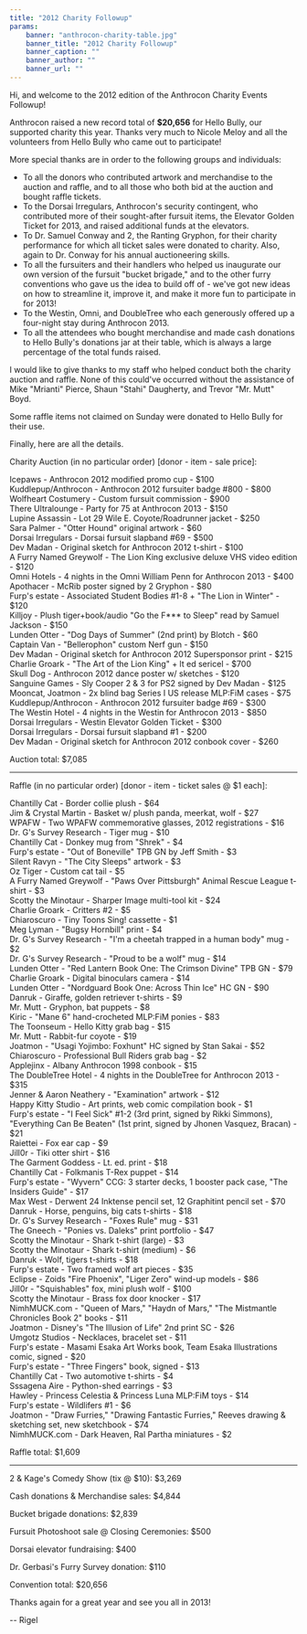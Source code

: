 ```yaml
---
title: "2012 Charity Followup"
params:
    banner: "anthrocon-charity-table.jpg"
    banner_title: "2012 Charity Followup"
    banner_caption: ""
    banner_author: ""
    banner_url: ""
---
```


Hi, and welcome to the 2012 edition of the Anthrocon Charity Events Followup!

Anthrocon raised a new record total of **$20,656** for Hello Bully, our supported charity this year. Thanks very much to Nicole Meloy and all the volunteers from Hello Bully who came out to participate!

More special thanks are in order to the following groups and individuals:

- To all the donors who contributed artwork and merchandise to the auction and raffle, and to all those who both bid at the auction and bought raffle tickets.
- To the Dorsai Irregulars, Anthrocon's security contingent, who contributed more of their sought-after fursuit items, the Elevator Golden Ticket for 2013, and raised additional funds at the elevators.
- To Dr. Samuel Conway and 2, the Ranting Gryphon, for their charity performance for which all ticket sales were donated to charity. Also, again to Dr. Conway for his annual auctioneering skills.
- To all the fursuiters and their handlers who helped us inaugurate our own version of the fursuit "bucket brigade," and to the other furry conventions who gave us the idea to build off of - we've got new ideas on how to streamline it, improve it, and make it more fun to participate in for 2013!
- To the Westin, Omni, and DoubleTree who each generously offered up a four-night stay during Anthrocon 2013.
- To all the attendees who bought merchandise and made cash donations to Hello Bully's donations jar at their table, which is always a large percentage of the total funds raised.

I would like to give thanks to my staff who helped conduct both the charity auction and raffle. None of this could've occurred without the assistance of Mike "Mrianti" Pierce, Shaun "Stahi" Daugherty, and Trevor "Mr. Mutt" Boyd.

Some raffle items not claimed on Sunday were donated to Hello Bully for their use.

Finally, here are all the details.

Charity Auction (in no particular order) [donor - item - sale price]:

Icepaws - Anthrocon 2012 modified promo cup - $100<br>
Kuddlepup/Anthrocon - Anthrocon 2012 fursuiter badge #800 - $800<br>
Wolfheart Costumery - Custom fursuit commission - $900<br>
There Ultralounge - Party for 75 at Anthrocon 2013 - $150<br>
Lupine Assassin - Lot 29 Wile E. Coyote/Roadrunner jacket - $250<br>
Sara Palmer - "Otter Hound" original artwork - $60<br>
Dorsai Irregulars - Dorsai fursuit slapband #69 - $500<br>
Dev Madan - Original sketch for Anthrocon 2012 t-shirt - $100<br>
A Furry Named Greywolf - The Lion King exclusive deluxe VHS video edition - $120<br>
Omni Hotels - 4 nights in the Omni William Penn for Anthrocon 2013 - $400<br>
Apothacer - McRib poster signed by 2 Gryphon - $80<br>
Furp's estate - Associated Student Bodies #1-8 + "The Lion in Winter" - $120<br>
Killjoy - Plush tiger+book/audio "Go the F\*\*\* to Sleep" read by Samuel Jackson - $150<br>
Lunden Otter - "Dog Days of Summer" (2nd print) by Blotch - $60<br>
Captain Van - "Bellerophon" custom Nerf gun - $150<br>
Dev Madan - Original sketch for Anthrocon 2012 Supersponsor print - $215<br>
Charlie Groark - "The Art of the Lion King" + lt ed sericel - $700<br>
Skull Dog - Anthrocon 2012 dance poster w/ sketches - $120<br>
Sanguine Games - Sly Cooper 2 & 3 for PS2 signed by Dev Madan - $125<br>
Mooncat, Joatmon - 2x blind bag Series I US release MLP:FiM cases - $75<br>
Kuddlepup/Anthrocon - Anthrocon 2012 fursuiter badge #69 - $300<br>
The Westin Hotel - 4 nights in the Westin for Anthrocon 2013 - $850<br>
Dorsai Irregulars - Westin Elevator Golden Ticket - $300<br>
Dorsai Irregulars - Dorsai fursuit slapband #1 - $200<br>
Dev Madan - Original sketch for Anthrocon 2012 conbook cover - $260

Auction total: $7,085

***

Raffle (in no particular order) [donor - item - ticket sales @ $1 each]:

Chantilly Cat - Border collie plush - $64<br>
Jim & Crystal Martin - Basket w/ plush panda, meerkat, wolf - $27<br>
WPAFW - Two WPAFW commemorative glasses, 2012 registrations - $16<br>
Dr. G's Survey Research - Tiger mug - $10<br>
Chantilly Cat - Donkey mug from "Shrek" - $4<br>
Furp's estate - "Out of Boneville" TPB GN by Jeff Smith - $3<br>
Silent Ravyn - "The City Sleeps" artwork - $3<br>
Oz Tiger - Custom cat tail - $5<br>
A Furry Named Greywolf - "Paws Over Pittsburgh" Animal Rescue League t-shirt - $3<br>
Scotty the Minotaur - Sharper Image multi-tool kit - $24<br>
Charlie Groark - Critters #2 - $5<br>
Chiaroscuro - Tiny Toons Sing! cassette - $1<br>
Meg Lyman - "Bugsy Hornbill" print - $4<br>
Dr. G's Survey Research - "I'm a cheetah trapped in a human body" mug - $2<br>
Dr. G's Survey Research - "Proud to be a wolf" mug - $14<br>
Lunden Otter - "Red Lantern Book One: The Crimson Divine" TPB GN - $79<br>
Charlie Groark - Digital binoculars camera - $14<br>
Lunden Otter - "Nordguard Book One: Across Thin Ice" HC GN - $90<br>
Danruk - Giraffe, golden retriever t-shirts - $9<br>
Mr. Mutt - Gryphon, bat puppets - $8<br>
Kiric - "Mane 6" hand-crocheted MLP:FiM ponies - $83<br>
The Toonseum - Hello Kitty grab bag - $15<br>
Mr. Mutt - Rabbit-fur coyote - $19<br>
Joatmon - "Usagi Yojimbo: Foxhunt" HC signed by Stan Sakai - $52<br>
Chiaroscuro - Professional Bull Riders grab bag - $2<br>
Applejinx - Albany Anthrocon 1998 conbook - $15<br>
The DoubleTree Hotel - 4 nights in the DoubleTree for Anthrocon 2013 - $315<br>
Jenner & Aaron Neathery - "Examination" artwork - $12<br>
Happy Kitty Studio - Art prints, web comic compilation book - $1<br>
Furp's estate - "I Feel Sick" #1-2 (3rd print, signed by Rikki Simmons), "Everything Can Be Beaten" (1st print, signed by Jhonen Vasquez, Bracan) - $21<br>
Raiettei - Fox ear cap - $9<br>
Jill0r - Tiki otter shirt - $16<br>
The Garment Goddess - Lt. ed. print - $18<br>
Chantilly Cat - Folkmanis T-Rex puppet - $14<br>
Furp's estate - "Wyvern" CCG: 3 starter decks, 1 booster pack case, "The Insiders Guide" - $17<br>
Max West - Derwent 24 Inktense pencil set, 12 Graphitint pencil set - $70<br>
Danruk - Horse, penguins, big cats t-shirts - $18<br>
Dr. G's Survey Research - "Foxes Rule" mug - $31<br>
The Gneech - "Ponies vs. Daleks" print portfolio - $47<br>
Scotty the Minotaur - Shark t-shirt (large) - $3<br>
Scotty the Minotaur - Shark t-shirt (medium) - $6<br>
Danruk - Wolf, tigers t-shirts - $18<br>
Furp's estate - Two framed wolf art pieces - $35<br>
Eclipse - Zoids "Fire Phoenix", "Liger Zero" wind-up models - $86<br>
Jill0r - "Squishables" fox, mini plush wolf - $100<br>
Scotty the Minotaur - Brass fox door knocker - $17<br>
NimhMUCK.com - "Queen of Mars," "Haydn of Mars," "The Mistmantle Chronicles Book 2" books - $11<br>
Joatmon - Disney's "The Illusion of Life" 2nd print SC - $26<br>
Umgotz Studios - Necklaces, bracelet set - $11<br>
Furp's estate - Masami Esaka Art Works book, Team Esaka Illustrations comic, signed - $20<br>
Furp's estate - "Three Fingers" book, signed - $13<br>
Chantilly Cat - Two automotive t-shirts - $4<br>
Sssagena Aire - Python-shed earrings - $3<br>
Hawley - Princess Celestia & Princess Luna MLP:FiM toys - $14<br>
Furp's estate - Wildlifers #1 - $6<br>
Joatmon - "Draw Furries," "Drawing Fantastic Furries," Reeves drawing & sketching set, new sketchbook - $74<br>
NimhMUCK.com - Dark Heaven, Ral Partha miniatures - $2

Raffle total: $1,609

***

2 & Kage's Comedy Show (tix @ $10): $3,269

Cash donations & Merchandise sales: $4,844

Bucket brigade donations: $2,839

Fursuit Photoshoot sale @ Closing Ceremonies: $500

Dorsai elevator fundraising: $400

Dr. Gerbasi's Furry Survey donation: $110

Convention total: $20,656

Thanks again for a great year and see you all in 2013!

-- Rigel

